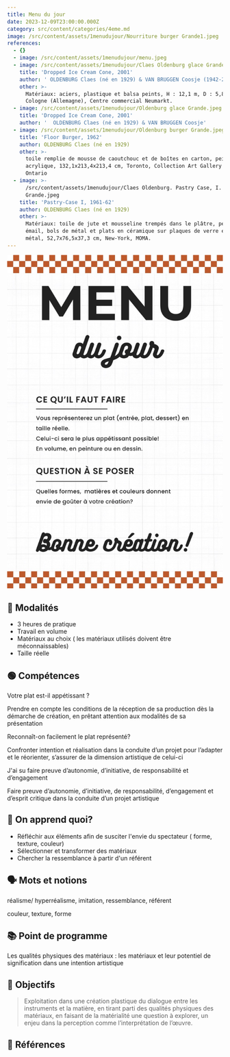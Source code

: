 ```yaml
---
title: Menu du jour
date: 2023-12-09T23:00:00.000Z
category: src/content/categories/4eme.md
image: /src/content/assets/1menudujour/Nourriture burger Grande1.jpeg
references:
  - {}
  - image: /src/content/assets/1menudujour/menu.jpeg
  - image: /src/content/assets/1menudujour/Claes Oldenburg glace Grande.jpeg
    title: 'Dropped Ice Cream Cone, 2001'
    author: ' OLDENBURG Claes (né en 1929) & VAN BRUGGEN Coosje (1942-2009)'
    other: >-
      Matériaux: aciers, plastique et balsa peints, H : 12,1 m, D : 5,8 m,
      Cologne (Allemagne), Centre commercial Neumarkt.
  - image: /src/content/assets/1menudujour/Oldenburg glace Grande.jpeg
    title: 'Dropped Ice Cream Cone, 2001'
    author: '  OLDENBURG Claes (né en 1929) & VAN BRUGGEN Coosje'
  - image: /src/content/assets/1menudujour/Oldenburg burger Grande.jpeg
    title: 'Floor Burger, 1962'
    author: OLDENBURG Claes (né en 1929)
    other: >-
      toile remplie de mousse de caoutchouc et de boîtes en carton, peinture
      acrylique, 132,1x213,4x213,4 cm, Toronto, Collection Art Gallery of
      Ontario
  - image: >-
      /src/content/assets/1menudujour/Claes Oldenburg. Pastry Case, I. 1961-62 
      Grande.jpeg
    title: 'Pastry-Case I, 1961-62'
    author: OLDENBURG Claes (né en 1929)
    other: >-
      Matériaux: toile de jute et mousseline trempés dans le plâtre, peinture
      émail, bols de métal et plats en céramique sur plaques de verre et de
      métal, 52,7x76,5x37,3 cm, New-York, MOMA.
---
```


![](/src/content/assets/1menudujour/menu.jpeg)

## 📝 Modalités

* 3 heures de pratique
* Travail en volume 
* Matériaux au choix ( les matériaux utilisés doivent être méconnaissables)
* Taille réelle

## 🟢 Compétences

Votre plat est-il appétissant ? 

Prendre en compte les conditions de la réception de sa production dès la démarche de création, en prêtant attention aux modalités de sa présentation

Reconnaît-on facilement le plat représenté? 

Confronter intention et réalisation dans la conduite d’un projet pour l’adapter et le réorienter, s’assurer de la dimension artistique de celui-ci

J'ai su faire preuve d’autonomie, d’initiative, de responsabilité et d’engagement

Faire preuve d’autonomie, d’initiative, de responsabilité, d’engagement et d’esprit critique dans la conduite d’un projet artistique

## 🧐 On apprend quoi?

* Réfléchir aux éléments afin de susciter l'envie du spectateur ( forme, texture, couleur)
* Sélectionner et transformer des matériaux
* Chercher la ressemblance à partir d'un référent

## 🗣 Mots et notions 

réalisme/ hyperréalisme, imitation, ressemblance, référent

couleur, texture, forme

## 📚 Point de programme

Les qualités physiques des matériaux : les matériaux et leur potentiel de signification dans une intention artistique

## 🏁 Objectifs

> Exploitation dans une création plastique du dialogue entre les instruments et la matière, en tirant parti des qualités physiques des matériaux, en faisant de la matérialité une question à explorer, un enjeu dans la perception comme l’interprétation de l’œuvre.

## 👀 Références
